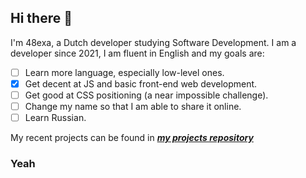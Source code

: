 ## Hi there 👋

I'm 48exa, a Dutch developer studying Software Development.
I am a developer since 2021, I am fluent in English and my goals are:
 - [ ] Learn more language, especially low-level ones.
 - [x] Get decent at JS and basic front-end web development.
 - [ ] Get good at CSS positioning (a near impossible challenge).
 - [ ] Change my name so that I am able to share it online.
 - [ ] Learn Russian.
 
 My recent projects can be found in ***[my projects repository](https://github.com/48exa/projects)***

### Yeah
